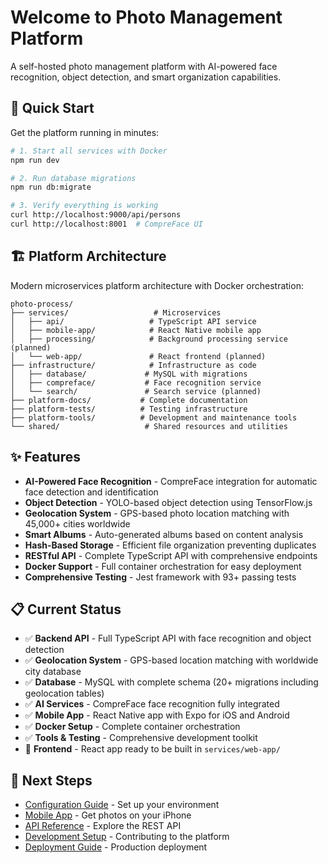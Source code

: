 # Welcome to Photo Management Platform

A self-hosted photo management platform with AI-powered face recognition, object detection, and smart organization capabilities.

## 🚀 **Quick Start**

Get the platform running in minutes:

```bash
# 1. Start all services with Docker
npm run dev

# 2. Run database migrations
npm run db:migrate

# 3. Verify everything is working
curl http://localhost:9000/api/persons
curl http://localhost:8001  # CompreFace UI
```

## 🏗️ **Platform Architecture**

Modern microservices platform architecture with Docker orchestration:

```
photo-process/
├── services/                   # Microservices
│   ├── api/                   # TypeScript API service
│   ├── mobile-app/            # React Native mobile app
│   ├── processing/            # Background processing service (planned)
│   └── web-app/               # React frontend (planned)
├── infrastructure/            # Infrastructure as code
│   ├── database/             # MySQL with migrations
│   ├── compreface/           # Face recognition service
│   └── search/               # Search service (planned)
├── platform-docs/           # Complete documentation
├── platform-tests/          # Testing infrastructure  
├── platform-tools/          # Development and maintenance tools
└── shared/                   # Shared resources and utilities
```

## ✨ **Features**

- **AI-Powered Face Recognition** - CompreFace integration for automatic face detection and identification
- **Object Detection** - YOLO-based object detection using TensorFlow.js
- **Geolocation System** - GPS-based photo location matching with 45,000+ cities worldwide
- **Smart Albums** - Auto-generated albums based on content analysis
- **Hash-Based Storage** - Efficient file organization preventing duplicates
- **RESTful API** - Complete TypeScript API with comprehensive endpoints
- **Docker Support** - Full container orchestration for easy deployment
- **Comprehensive Testing** - Jest framework with 93+ passing tests

## 📋 **Current Status**

- ✅ **Backend API** - Full TypeScript API with face recognition and object detection
- ✅ **Geolocation System** - GPS-based location matching with worldwide city database
- ✅ **Database** - MySQL with complete schema (20+ migrations including geolocation tables)
- ✅ **AI Services** - CompreFace face recognition fully integrated
- ✅ **Mobile App** - React Native app with Expo for iOS and Android
- ✅ **Docker Setup** - Complete container orchestration
- ✅ **Tools & Testing** - Comprehensive development toolkit
- 🔄 **Frontend** - React app ready to be built in `services/web-app/`

## 🔗 **Next Steps**

- [Configuration Guide](/docs/configuration) - Set up your environment
- [Mobile App](/docs/mobile-app/overview) - Get photos on your iPhone
- [API Reference](/docs/api/overview) - Explore the REST API
- [Development Setup](/docs/development/setup) - Contributing to the platform
- [Deployment Guide](/docs/deployment) - Production deployment